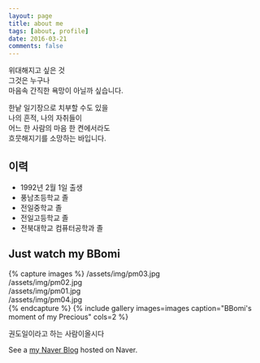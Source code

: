 ```yaml
---
layout: page
title: about me
tags: [about, profile]
date: 2016-03-21
comments: false
---
```


위대해지고 싶은 것<br>
그것은 누구나<br>
마음속 간직한 욕망이 아닐까 싶습니다.<br>



한낱 일기장으로 치부할 수도 있을<br>
나의 흔적, 나의 자취들이<br>
어느 한 사람의 마음 한 켠에서라도<br>
흐뭇해지기를 소망하는 바입니다.<br>

## 이력
* 1992년 2월 1일 출생
* 풍남초등학교 졸
* 전일중학교 졸
* 전일고등학교 졸
* 전북대학교 컴퓨터공학과 졸


## Just watch my BBomi

{% capture images %}
    /assets/img/pm03.jpg  
    /assets/img/pm02.jpg  
    /assets/img/pm01.jpg  
    /assets/img/pm04.jpg  
{% endcapture %}
{% include gallery images=images caption="BBomi's moment of my Precious" cols=2 %}

권도일이라고 하는 사람이올시다

See a [my Naver Blog](http://kdi3939.blog.me/) hosted on Naver.
